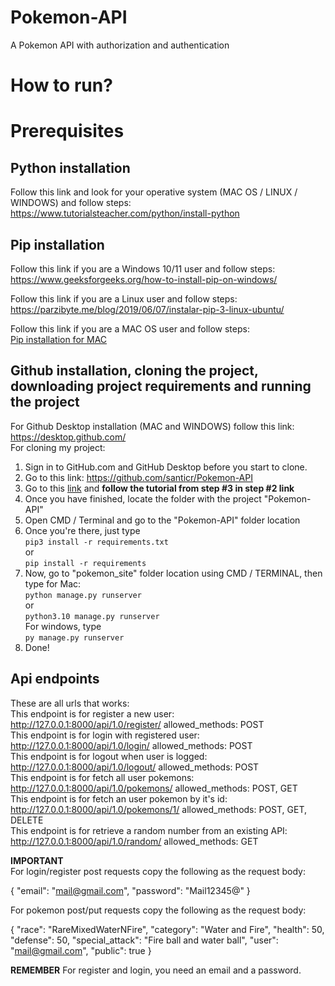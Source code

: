 # Pokemon-API
A Pokemon API with authorization and authentication

# How to run?
# Prerequisites
## Python installation
Follow this link and look for your operative system (MAC OS / LINUX / WINDOWS) and follow steps: <br> https://www.tutorialsteacher.com/python/install-python

## Pip installation
Follow this link if you are a Windows 10/11 user and follow steps: <br>
https://www.geeksforgeeks.org/how-to-install-pip-on-windows/

Follow this link if you are a Linux user and follow steps: <br>
https://parzibyte.me/blog/2019/06/07/instalar-pip-3-linux-ubuntu/

Follow this link if you are a MAC OS user and follow steps: <br>
[Pip installation for MAC](https://www.groovypost.com/howto/install-pip-on-a-mac/#:~:text=To%20install%20PIP%20using%20ensurepip,instructions%20to%20complete%20this%20process)

## Github installation, cloning the project, downloading project requirements and running the project
For Github Desktop installation (MAC and WINDOWS) follow this link: <br>
https://desktop.github.com/ <br>
For cloning my project: <br>
1. Sign in to GitHub.com and GitHub Desktop before you start to clone.
2. Go to this link: https://github.com/santicr/Pokemon-API
3. Go to this [link](https://docs.github.com/en/desktop/contributing-and-collaborating-using-github-desktop/adding-and-cloning-repositories/cloning-a-repository-from-github-to-github-desktop) and **follow the tutorial from step #3 in step #2 link**
4. Once you have finished, locate the folder with the project "Pokemon-API"
5. Open CMD / Terminal and go to the "Pokemon-API" folder location
6. Once you're there, just type <br> ``pip3 install -r requirements.txt`` <br> or <br> ``pip install -r requirements``
7. Now, go to "pokemon_site" folder location using CMD / TERMINAL, then type for Mac: <br>
``python manage.py runserver`` <br> or <br> ``python3.10 manage.py runserver`` <br> For windows, type <br> ``py manage.py runserver``
8. Done!

## Api endpoints
These are all urls that works: <br>
This endpoint is for register a new user: http://127.0.0.1:8000/api/1.0/register/ allowed_methods: POST<br>
This endpoint is for login with registered user: http://127.0.0.1:8000/api/1.0/login/ allowed_methods: POST<br>
This endpoint is for logout when user is logged: http://127.0.0.1:8000/api/1.0/logout/ allowed_methods: POST<br>
This endpoint is for fetch all user pokemons: http://127.0.0.1:8000/api/1.0/pokemons/ allowed_methods: POST, GET<br>
This endpoint is for fetch an user pokemon by it's id: http://127.0.0.1:8000/api/1.0/pokemons/1/ allowed_methods: POST, GET, DELETE<br>
This endpoint is for retrieve a random number from an existing API: http://127.0.0.1:8000/api/1.0/random/ allowed_methods: GET<br>

**IMPORTANT** <br>
For login/register post requests copy the following as the request body:

{
  "email": "mail@gmail.com",
  "password": "Mail12345@"
}

For pokemon post/put requests copy the following as the request body:

{
  "race": "RareMixedWaterNFire",
  "category": "Water and Fire",
  "health": 50,
  "defense": 50,
  "special_attack": "Fire ball and water ball",
  "user": "mail@gmail.com",
  "public": true
}

**REMEMBER**
For register and login, you need an email and a password.
